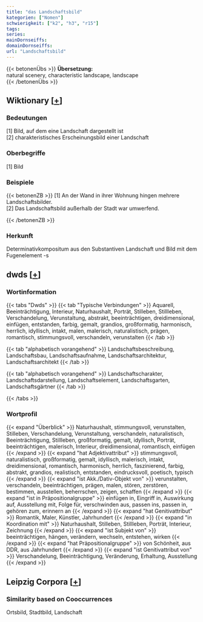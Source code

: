 ```yaml
---
title: "das Landschaftsbild"
kategorien: ["Nomen"]
schwierigkeit: ["k2", "h3", "r15"]
tags:
series:
mainDornseiffs:
domainDornseiffs:
url: "Landschaftsbild"
---
```


{{< betonenÜbs >}}
**Übersetzung:**  
natural scenery, characteristic landscape, landscape  
{{< /betonenÜbs >}}

## Wiktionary [[+](https://de.wiktionary.org/wiki/Landschaftsbild)]

### Bedeutungen
[1] Bild, auf dem eine Landschaft dargestellt ist  
[2] charakteristisches Erscheinungsbild einer Landschaft  

### Oberbegriffe
[1] Bild  

### Beispiele
{{< betonenZB >}}
[1] An der Wand in ihrer Wohnung hingen mehrere Landschaftsbilder.  
[2] Das Landschaftsbild außerhalb der Stadt war umwerfend.  

{{< /betonenZB >}}
### Herkunft
Determinativkompositum aus den Substantiven Landschaft und Bild mit dem Fugenelement -s  



## dwds [[+](https://www.dwds.de/wb/Landschaftsbild)]

### Wortinformation
{{< tabs "Dwds" >}}
{{< tab "Typische Verbindungen" >}}
Aquarell, Beeinträchtigung, Interieur, Naturhaushalt, Porträt, Stilleben, Stillleben, Verschandelung, Verunstaltung, abstrakt, beeinträchtigen, dreidimensional, einfügen, entstanden, farbig, gemalt, grandios, großformatig, harmonisch, herrlich, idyllisch, intakt, malen, malerisch, naturalistisch, prägen, romantisch, stimmungsvoll, verschandeln, verunstalten
{{< /tab >}}

{{< tab "alphabetisch vorangehend" >}}
Landschaftsbeschreibung, Landschaftsbau, Landschaftsaufnahme, Landschaftsarchitektur, Landschaftsarchitekt
{{< /tab >}}

{{< tab "alphabetisch vorangehend" >}}
Landschaftscharakter, Landschaftsdarstellung, Landschaftselement, Landschaftsgarten, Landschaftsgärtner
{{< /tab >}}

{{< /tabs >}}

### Wortprofil
{{< expand "Überblick" >}} Naturhaushalt, stimmungsvoll, verunstalten, Stilleben, Verschandelung, Verunstaltung, verschandeln, naturalistisch, Beeinträchtigung, Stillleben, großformatig, gemalt, idyllisch, Porträt, beeinträchtigen, malerisch, Interieur, dreidimensional, romantisch, einfügen {{< /expand >}}
{{< expand "hat Adjektivattribut" >}} stimmungsvoll, naturalistisch, großformatig, gemalt, idyllisch, malerisch, intakt, dreidimensional, romantisch, harmonisch, herrlich, faszinierend, farbig, abstrakt, grandios, realistisch, entstanden, eindrucksvoll, poetisch, typisch {{< /expand >}}
{{< expand "ist Akk./Dativ-Objekt von" >}} verunstalten, verschandeln, beeinträchtigen, prägen, malen, stören, zerstören, bestimmen, ausstellen, beherrschen, zeigen, schaffen {{< /expand >}}
{{< expand "ist in Präpositionalgruppe" >}} einfügen in, Eingriff in, Auswirkung auf, Ausstellung mit, Folge für, verschwinden aus, passen ins, passen in, gehören zum, erinnern an {{< /expand >}}
{{< expand "hat Genitivattribut" >}} Romantik, Maler, Künstler, Jahrhundert {{< /expand >}}
{{< expand "in Koordination mit" >}} Naturhaushalt, Stilleben, Stillleben, Porträt, Interieur, Zeichnung {{< /expand >}}
{{< expand "ist Subjekt von" >}} beeinträchtigen, hängen, verändern, wechseln, entstehen, wirken {{< /expand >}}
{{< expand "hat Präpositionalgruppe" >}} von Schönheit, aus DDR, aus Jahrhundert {{< /expand >}}
{{< expand "ist Genitivattribut von" >}} Verschandelung, Beeinträchtigung, Veränderung, Erhaltung, Ausstellung {{< /expand >}}

## Leipzig Corpora [[+](https://corpora.uni-leipzig.de/en/res?word=Landschaftsbild&corpusId=deu_newscrawl-public_2018)]


### Similarity based on Cooccurrences
Ortsbild, Stadtbild, Landschaft


